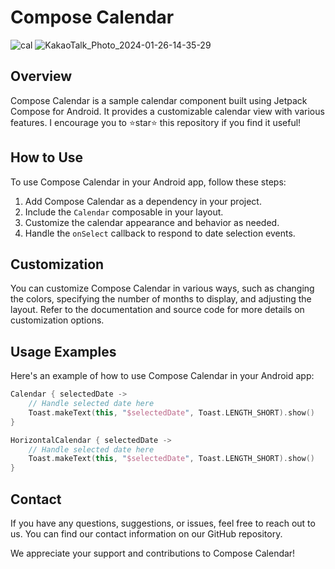 # Compose Calendar
![cal](https://github.com/lyh990517/compose-calendar/assets/45873564/d5ea635c-87db-40d7-96c0-cce64a11f2f3)
![KakaoTalk_Photo_2024-01-26-14-35-29](https://github.com/lyh990517/Compose-Calendar-Template/assets/45873564/6cdfaeeb-b016-41b5-aa81-97fe46bc6272)


## Overview
Compose Calendar is a sample calendar component built using Jetpack Compose for Android. It provides a customizable calendar view with various features. I encourage you to ⭐star⭐ this repository if you find it useful!

## How to Use
To use Compose Calendar in your Android app, follow these steps:

1. Add Compose Calendar as a dependency in your project.
2. Include the `Calendar` composable in your layout.
3. Customize the calendar appearance and behavior as needed.
4. Handle the `onSelect` callback to respond to date selection events.

## Customization
You can customize Compose Calendar in various ways, such as changing the colors, specifying the number of months to display, and adjusting the layout. Refer to the documentation and source code for more details on customization options.

## Usage Examples
Here's an example of how to use Compose Calendar in your Android app:

```kotlin
Calendar { selectedDate ->
    // Handle selected date here
    Toast.makeText(this, "$selectedDate", Toast.LENGTH_SHORT).show()
}

HorizontalCalendar { selectedDate ->
    // Handle selected date here
    Toast.makeText(this, "$selectedDate", Toast.LENGTH_SHORT).show()
} 
```

## Contact
If you have any questions, suggestions, or issues, feel free to reach out to us. You can find our contact information on our GitHub repository.

We appreciate your support and contributions to Compose Calendar!
